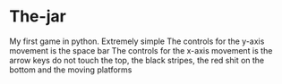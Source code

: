 # The-jar
My first game in python. Extremely simple
The controls for the y-axis movement is the space bar
The controls for the x-axis movement is the arrow keys
do not touch the top, the black stripes, the red shit on the bottom and the moving platforms

